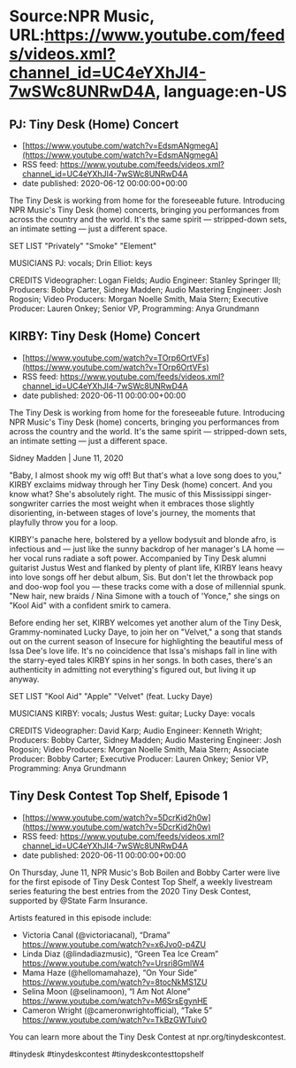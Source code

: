 # Source:NPR Music, URL:https://www.youtube.com/feeds/videos.xml?channel_id=UC4eYXhJI4-7wSWc8UNRwD4A, language:en-US

## PJ: Tiny Desk (Home) Concert
 - [https://www.youtube.com/watch?v=EdsmANgmegA](https://www.youtube.com/watch?v=EdsmANgmegA)
 - RSS feed: https://www.youtube.com/feeds/videos.xml?channel_id=UC4eYXhJI4-7wSWc8UNRwD4A
 - date published: 2020-06-12 00:00:00+00:00

The Tiny Desk is working from home for the foreseeable future. Introducing NPR Music's Tiny Desk (home) concerts, bringing you performances from across the country and the world. It's the same spirit — stripped-down sets, an intimate setting — just a different space.



SET LIST
"Privately"
"Smoke"
"Element"

MUSICIANS
PJ: vocals; Drin Elliot: keys

CREDITS
Videographer: Logan Fields; Audio Engineer: Stanley Springer III; Producers: Bobby Carter, Sidney Madden; Audio Mastering Engineer: Josh Rogosin; Video Producers: Morgan Noelle Smith, Maia Stern; Executive Producer: Lauren Onkey; Senior VP, Programming: Anya Grundmann

## KIRBY: Tiny Desk (Home) Concert
 - [https://www.youtube.com/watch?v=TOrp6OrtVFs](https://www.youtube.com/watch?v=TOrp6OrtVFs)
 - RSS feed: https://www.youtube.com/feeds/videos.xml?channel_id=UC4eYXhJI4-7wSWc8UNRwD4A
 - date published: 2020-06-11 00:00:00+00:00

The Tiny Desk is working from home for the foreseeable future. Introducing NPR Music's Tiny Desk (home) concerts, bringing you performances from across the country and the world. It's the same spirit — stripped-down sets, an intimate setting — just a different space.

Sidney Madden | June 11, 2020

"Baby, I almost shook my wig off! But that's what a love song does to you," KIRBY exclaims midway through her Tiny Desk (home) concert. And you know what? She's absolutely right. The music of this Mississippi singer-songwriter carries the most weight when it embraces those slightly disorienting, in-between stages of love's journey, the moments that playfully throw you for a loop.

KIRBY's panache here, bolstered by a yellow bodysuit and blonde afro, is infectious and — just like the sunny backdrop of her manager's LA home — her vocal runs radiate a soft power. Accompanied by Tiny Desk alumni guitarist Justus West and flanked by plenty of plant life, KIRBY leans heavy into love songs off her debut album, Sis. But don't let the throwback pop and doo-wop fool you — these tracks come with a dose of millennial spunk. "New hair, new braids / Nina Simone with a touch of 'Yonce," she sings on "Kool Aid" with a confident smirk to camera.

Before ending her set, KIRBY welcomes yet another alum of the Tiny Desk, Grammy-nominated Lucky Daye, to join her on "Velvet," a song that stands out on the current season of Insecure for highlighting the beautiful mess of Issa Dee's love life. It's no coincidence that Issa's mishaps fall in line with the starry-eyed tales KIRBY spins in her songs. In both cases, there's an authenticity in admitting not everything's figured out, but living it up anyway.

SET LIST
"Kool Aid"
"Apple"
"Velvet" (feat. Lucky Daye)

MUSICIANS
KIRBY: vocals; Justus West: guitar; Lucky Daye: vocals

CREDITS
Videographer: David Karp; Audio Engineer: Kenneth Wright; Producers: Bobby Carter, Sidney Madden; Audio Mastering Engineer: Josh Rogosin; Video Producers: Morgan Noelle Smith, Maia Stern; Associate Producer: Bobby Carter; Executive Producer: Lauren Onkey; Senior VP, Programming: Anya Grundmann

## Tiny Desk Contest Top Shelf, Episode 1
 - [https://www.youtube.com/watch?v=5DcrKid2h0w](https://www.youtube.com/watch?v=5DcrKid2h0w)
 - RSS feed: https://www.youtube.com/feeds/videos.xml?channel_id=UC4eYXhJI4-7wSWc8UNRwD4A
 - date published: 2020-06-11 00:00:00+00:00

On Thursday, June 11, NPR Music's Bob Boilen and Bobby Carter were live for the first episode of Tiny Desk Contest Top Shelf, a weekly livestream series featuring the best entries from the 2020 Tiny Desk Contest, supported by @State Farm Insurance.

Artists featured in this episode include:
- Victoria Canal (@victoriacanal), “Drama” https://www.youtube.com/watch?v=x6Jvo0-p4ZU
- Linda Diaz (@lindadiazmusic), “Green Tea Ice Cream” https://www.youtube.com/watch?v=Ursri8GmlW4
- Mama Haze (@hellomamahaze), “On Your Side” https://www.youtube.com/watch?v=8tocNkMS1ZU
- Selina Moon (@selinamoon), “I Am Not Alone” https://www.youtube.com/watch?v=M6SrsEgynHE
- Cameron Wright (@cameronwrightofficial), “Take 5” https://www.youtube.com/watch?v=TkBzGWTuiv0 

You can learn more about the Tiny Desk Contest at npr.org/tinydeskcontest.

#tinydesk #tinydeskcontest #tinydeskcontesttopshelf

